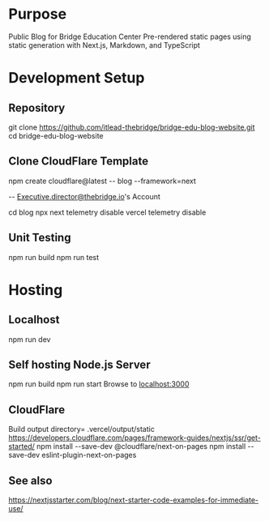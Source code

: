 # Purpose
Public Blog for Bridge Education Center
Pre-rendered static pages using static generation with Next.js, Markdown, and TypeScript


# Development Setup
## Repository
git clone https://github.com/itlead-thebridge/bridge-edu-blog-website.git
cd bridge-edu-blog-website

## Clone CloudFlare Template
npm create cloudflare@latest -- blog --framework=next

 
-- Executive.director@thebridge.io's Account

cd blog
npx next telemetry disable
vercel telemetry disable

## Unit Testing
npm run build
npm run test

# Hosting
## Localhost
npm run dev


## Self hosting Node.js Server
npm run build
npm run start
Browse to [localhost:3000](http://localhost:3000)

## CloudFlare
Build output directory= .vercel/output/static
https://developers.cloudflare.com/pages/framework-guides/nextjs/ssr/get-started/
npm install --save-dev @cloudflare/next-on-pages
npm install --save-dev eslint-plugin-next-on-pages

## See also
https://nextjsstarter.com/blog/next-starter-code-examples-for-immediate-use/
